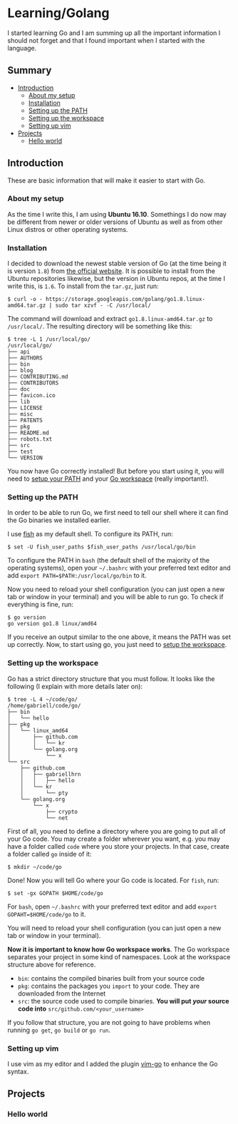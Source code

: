 # Learning/Golang

I started learning Go and I am summing up all the important information I should not forget and that I found important when I started with the language.

## Summary

- [Introduction](#introduction)
  - [About my setup](#about-my-setup)
  - [Installation](#installation)
  - [Setting up the PATH](#setting-up-the-path)
  - [Setting up the workspace](#setting-up-the-workspace)
  - [Setting up vim](#setting-up-vim)
- [Projects](#projects)
  - [Hello world](#hello-world)

## Introduction

These are basic information that will make it easier to start with Go.

### About my setup

As the time I write this, I am using **Ubuntu 16.10**. Somethings I do now may be different from newer or older versions of Ubuntu as well as from other Linux distros or other operating systems.

### Installation

I decided to download the newest stable version of Go (at the time being it is version `1.8`) from [the official website](https://golang.org/dl/).
It is possible to install from the Ubuntu repositories likewise, but the version in Ubuntu repos, at the time I write this, is `1.6`.
To install from the `tar.gz`, just run:

    $ curl -o - https://storage.googleapis.com/golang/go1.8.linux-amd64.tar.gz | sudo tar xzvf - -C /usr/local/

The command will download and extract `go1.8.linux-amd64.tar.gz` to `/usr/local/`. The resulting directory will be something like this:

    $ tree -L 1 /usr/local/go/
    /usr/local/go/
    ├── api
    ├── AUTHORS
    ├── bin
    ├── blog
    ├── CONTRIBUTING.md
    ├── CONTRIBUTORS
    ├── doc
    ├── favicon.ico
    ├── lib
    ├── LICENSE
    ├── misc
    ├── PATENTS
    ├── pkg
    ├── README.md
    ├── robots.txt
    ├── src
    ├── test
    └── VERSION

You now have Go correctly installed! But before you start using it, you will need to [setup your PATH](#setting-up-the-path) and your [Go workspace](#setting-up-the-workspace) (really important!).

### Setting up the PATH

In order to be able to run Go, we first need to tell our shell where it can find the Go binaries we installed earlier.

I use [fish](http://fishshell.com/) as my default shell. To configure its PATH, run:

    $ set -U fish_user_paths $fish_user_paths /usr/local/go/bin

To configure the PATH in `bash` (the default shell of the majority of the operating systems), open your `~/.bashrc` with your preferred text editor and add `export PATH=$PATH:/usr/local/go/bin` to it.

Now you need to reload your shell configuration (you can just open a new tab or window in your terminal) and you will be able to run go. To check if everything is fine, run:

    $ go version
    go version go1.8 linux/amd64

If you receive an output similar to the one above, it means the PATH was set up correctly. Now, to start using go, you just need to [setup the workspace](#setting-up-the-workspace).

### Setting up the workspace

Go has a strict directory structure that you must follow. It looks like the following (I explain with more details later on):

    $ tree -L 4 ~/code/go/
    /home/gabriell/code/go/
    ├── bin
    │   └── hello
    ├── pkg
    │   └── linux_amd64
    │       ├── github.com
    │       │   └── kr
    │       └── golang.org
    │           └── x
    └── src
        ├── github.com
        │   ├── gabriellhrn
        │   │   ├── hello
        │   └── kr
        │       └── pty
        └── golang.org
            └── x
                ├── crypto
                └── net

First of all, you need to define a directory where you are going to put all of your Go code. You may create a folder wherever you want, e.g. you may have a folder called `code` where you store your projects. In that case, create a folder called `go` inside of it:

    $ mkdir ~/code/go

Done! Now you will tell Go where your Go code is located. For `fish`, run:

    $ set -gx GOPATH $HOME/code/go

For `bash`, open `~/.bashrc` with your preferred text editor and add `export GOPAHT=$HOME/code/go` to it.

You will need to reload your shell configuration (you can just open a new tab or window in your terminal).

**Now it is important to know how Go workspace works**. The Go workspace separates your project in some kind of namespaces. Look at the workspace structure above for reference.

- `bin`: contains the compiled binaries built from your source code
- `pkg`: contains the packages you `import` to your code. They are downloaded from the Internet
- `src`: the source code used to compile binaries. **You will put *your* source code into** `src/github.com/<your_username>`

If you follow that structure, you are not going to have problems when running `go get`, `go build` or `go run`.

### Setting up vim

I use vim as my editor and I added the plugin [vim-go](https://github.com/fatih/vim-go) to enhance the Go syntax.

## Projects

### Hello world

